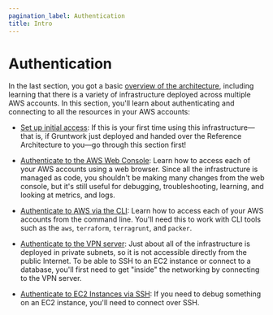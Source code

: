```yaml
---
pagination_label: Authentication
title: Intro
---
```


# Authentication

In the last section, you got a basic [overview of the architecture](../01-overview/overview.md), including learning that there is
a variety of infrastructure deployed across multiple AWS accounts. In this section, you'll learn about authenticating
and connecting to all the resources in your AWS accounts:

* [Set up initial access](setting-up-initial-access): If this is your first time using this infrastructure—that is,
  if Gruntwork just deployed and handed over the Reference Architecture to you—go through this section first!

* [Authenticate to the AWS Web Console](authenticate-to-the-aws-web-console): Learn how to access each of your AWS
  accounts using a web browser. Since all the infrastructure is managed as code, you shouldn't be making many changes
  from the web console, but it's still useful for debugging, troubleshooting, learning, and looking at metrics, and logs.

* [Authenticate to AWS via the CLI](authenticate-to-aws-via-the-cli): Learn how to access each of your AWS accounts
  from the command line. You'll need this to work with CLI tools such as the `aws`, `terraform`, `terragrunt`, and
  `packer`.

* [Authenticate to the VPN server](authenticate-to-the-vpn-server): Just about all of the infrastructure is deployed
  in private subnets, so it is not accessible directly from the public Internet. To be able to SSH to an EC2 instance
  or connect to a database, you'll first need to get "inside" the networking by connecting to the VPN server.

* [Authenticate to EC2 Instances via SSH](authenticate-to-ec2-instances-via-ssh): If you need to debug something on
  an EC2 instance, you'll need to connect over SSH.
